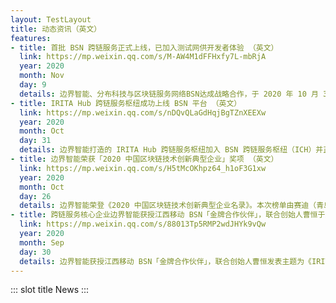 ```yaml
---
layout: TestLayout
title: 动态资讯（英文）
features:
- title: 首批 BSN 跨链服务正式上线，已加入测试网供开发者体验 （英文）
  link: https://mp.weixin.qq.com/s/M-AW4M1dFFHxfy7L-mbRjA
  year: 2020
  month: Nov
  day: 9
  details: 边界智能、分布科技与区块链服务网络BSN达成战略合作，于 2020 年 10 月 31 日，在 BSN 跨链通信枢纽（Interchain Communications Hub）中各自适配完成了 IRITA Hub 和 Poly Enterprise 这两种跨链服务并在 BSN 测试网上线。
- title: IRITA Hub 跨链服务枢纽成功上线 BSN 平台 （英文）
  link: https://mp.weixin.qq.com/s/nDQvQLaGdHqjBgTZnXEEXw
  year: 2020
  month: Oct
  day: 31
  details: 边界智能打造的 IRITA Hub 跨链服务枢纽加入 BSN 跨链服务枢纽（ICH）并正式上线。IRITA Hub 是边界智能自主研发的 IRITA 联盟链产品线中专注跨链服务的产品，为打造 BSN 成为「全球性区块链互联网」提供重要的技术基础。
- title: 边界智能荣获「2020 中国区块链技术创新典型企业」奖项 （英文）
  link: https://mp.weixin.qq.com/s/H5tMcOKhpz64_h1oF3G1xw
  year: 2020
  month: Oct
  day: 26  
  details: 边界智能荣登《2020 中国区块链技术创新典型企业名录》。本次榜单由赛迪（青岛）区块链研究院在「链上未来·2020 区块链产业发展峰会」中颁布。
- title: 跨链服务核心企业边界智能获授江西移动 BSN「金牌合作伙伴」，联合创始人曹恒于大会发表主题演讲 （英文）
  link: https://mp.weixin.qq.com/s/88013Tp5RMP2wdJHYk9vQw
  year: 2020
  month: Sep
  day: 30
  details: 边界智能获授江西移动 BSN「金牌合作伙伴」，联合创始人曹恒发表主题为《IRITA Hub：新基建中的跨链服务枢纽——打造 BSN 支持隐私保护的跨链服务基础设施》的演讲。
---
```


::: slot title
  News
:::

   
   

